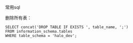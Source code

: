 常用sql



删除所有表：

```
SELECT concat('DROP TABLE IF EXISTS ', table_name, ';')
FROM information_schema.tables
WHERE table_schema = 'halo_dev';
```

